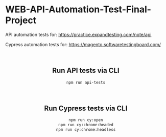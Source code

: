 # WEB-API-Automation-Test-Final-Project

API automation tests for: https://practice.expandtesting.com/note/api

Cypress automation tests for: https://magento.softwaretestingboard.com/ 

<span align="center">


  <br/>

## Run API tests via CLI
```sh
npm run api-tests
```
<br/>

## Run Cypress tests via CLI
```sh
npm run cy:open
npm run cy:chrome:headed
npm run cy:chrome:headless
```
  
  </span>
